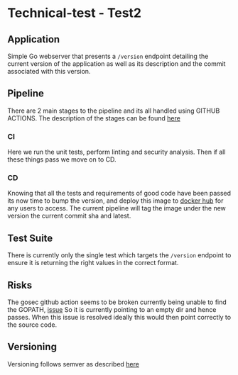 # Technical-test - Test2

## Application

Simple Go webserver that presents a `/version` endpoint detailing the current version of the application as well as its description and the commit associated with this version.

## Pipeline

There are 2 main stages to the pipeline and its all handled using GITHUB ACTIONS. The description of the stages can be found [here](../.github/workflows/test2.yml)

### CI

Here we run the unit tests, perform linting and security analysis. Then if all these things pass we move on to CD.

### CD

Knowing that all the tests and requirements of good code have been passed its now time to bump the version, and deploy this image to [docker hub](https://hub.docker.com/repository/docker/duxbuse/test2) for any users to access. The current pipeline will tag the image under the new version the current commit sha and latest.

## Test Suite

There is currently only the single test which targets the `/version` endpoint to ensure it is returning the right values in the correct format.

## Risks

The gosec github action seems to be broken currently being unable to find the GOPATH, [issue](https://github.com/securego/gosec/issues/259) So it is currently pointing to an empty dir and hence passes. When this issue is resolved ideally this would then point correctly to the source code.

## Versioning

Versioning follows semver as described [here](https://github.com/marketplace/actions/github-tag-with-semantic-versioning)
